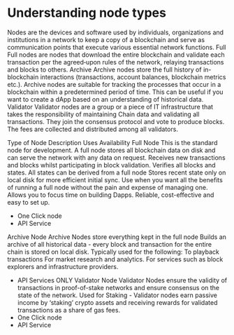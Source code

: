 # Understanding node types

Nodes are the devices and software used by individuals, organizations and institutions in a network to keep a copy of a blockchain and serve as communication points that execute various essential network functions.
Full
Full nodes are nodes that download the entire blockchain and validate each transaction per the agreed‐upon rules of the network, relaying transactions and blocks to others.
Archive
Archive nodes store the full history of in-blockchain interactions (transactions, account balances, blockchain metrics etc.). Archive nodes are suitable for tracking the processes that occur in a blockchain within a predetermined period of time. This can be useful if you want to create a dApp based on an understanding of historical data.
Validator
Validator nodes are a group or a piece of IT infrastructure that takes the responsibility of maintaining Chain data and validating all transactions. They join the consensus protocol and vote to produce blocks. The fees are collected and distributed among all validators.

Type of Node
Description
Uses
Availability
Full Node
This is the standard node for development. 
A full node stores all blockchain data on disk and can serve the network with any data on request. 
Receives new transactions and blocks whilst participating in block validation.
Verifies all blocks and states.
All states can be derived from a full node
Stores recent state only on local disk for more efficient initial sync.
Use when you want all the benefits of running a full node without the pain and expense of managing one. 
Allows you to focus time on building Dapps. 
Reliable, cost-effective and easy to set up. 
- One Click node
- API Service

Archive Node
Archive Nodes store everything kept in the full node
Builds an archive of all historical data - every block and transaction for the entire chain is stored on local disk. 
Typically used for the following: 
To playback transactions
For market research and analytics.
For services such as block explorers and infrastructure providers.
- API Services ONLY
Validator Node
Validator Nodes ensure the validity of transactions in proof-of-stake networks and ensure consensus on the state of the network. 
Used for 
Staking - Validator nodes earn passive income by ‘staking’ crypto assets and receiving rewards for validated transactions as a share of gas fees. 
- One Click node
- API Service